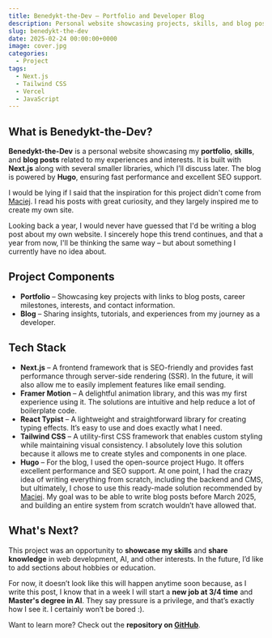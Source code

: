 ```yaml
---
title: Benedykt-the-Dev – Portfolio and Developer Blog
description: Personal website showcasing projects, skills, and blog posts
slug: benedykt-the-dev
date: 2025-02-24 00:00:00+0000
image: cover.jpg
categories:
  - Project
tags:
  - Next.js
  - Tailwind CSS
  - Vercel
  - JavaScript
---
```


## What is Benedykt-the-Dev?

**Benedykt-the-Dev** is a personal website showcasing my **portfolio**, **skills**, and **blog posts** related to my experiences and interests. It is built with **Next.js** along with several smaller libraries, which I’ll discuss later. The blog is powered by **Hugo**, ensuring fast performance and excellent SEO support.

I would be lying if I said that the inspiration for this project didn't come from [Maciej](https://kaszkowiak.org/). I read his posts with great curiosity, and they largely inspired me to create my own site.

Looking back a year, I would never have guessed that I'd be writing a blog post about my own website. I sincerely hope this trend continues, and that a year from now, I'll be thinking the same way – but about something I currently have no idea about.

## Project Components
- **Portfolio** – Showcasing key projects with links to blog posts, career milestones, interests, and contact information.
- **Blog** – Sharing insights, tutorials, and experiences from my journey as a developer.

## Tech Stack
- **Next.js** – A frontend framework that is SEO-friendly and provides fast performance through server-side rendering (SSR). In the future, it will also allow me to easily implement features like email sending.
- **Framer Motion** – A delightful animation library, and this was my first experience using it. The solutions are intuitive and help reduce a lot of boilerplate code.
- **React Typist** – A lightweight and straightforward library for creating typing effects. It’s easy to use and does exactly what I need.
- **Tailwind CSS** – A utility-first CSS framework that enables custom styling while maintaining visual consistency. I absolutely love this solution because it allows me to create styles and components in one place.
- **Hugo** – For the blog, I used the open-source project Hugo. It offers excellent performance and SEO support. At one point, I had the crazy idea of writing everything from scratch, including the backend and CMS, but ultimately, I chose to use this ready-made solution recommended by [Maciej](https://kaszkowiak.org/). My goal was to be able to write blog posts before March 2025, and building an entire system from scratch wouldn’t have allowed that.

## What's Next?
This project was an opportunity to **showcase my skills** and **share knowledge** in web development, AI, and other interests. In the future, I’d like to add sections about hobbies or education.

For now, it doesn’t look like this will happen anytime soon because, as I write this post, I know that in a week I will start a **new job at 3/4 time** and **Master's degree in AI**. They say pressure is a privilege, and that’s exactly how I see it. I certainly won’t be bored :).

Want to learn more? Check out the **repository on [GitHub](https://github.com/benhus8/benedykt-the-dev)**.